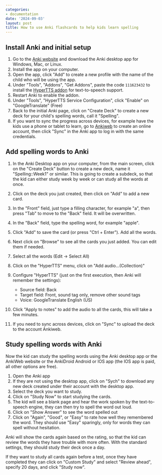```yaml
---
categories:
- documentation
date: '2024-09-03'
layout: post
title: How to use Anki flashcards to help kids learn spelling
---
```


## Install Anki and initial setup

1. Go to the [Anki website](https://apps.ankiweb.net/) and download the Anki desktop app for Windows, Mac, or Linux.
2. Install the app on your computer.
3. Open the app, click "Add" to create a new profile with the name of the child who will be using the app.
4. Under "Tools", "Addons", "Get Addons", paste the code `111623432` to install the [HyperTTS addon](https://ankiweb.net/shared/info/111623432) for text-to-speech support.
5. Restart Anki to enable the addon.
6. Under "Tools", "HyperTTS Service Configuration", click "Enable" on "GoogleTranslate" (Free)
7. Back to the initial Anki page, click on "Create Deck" to create a new deck for your child's spelling words, call it "Spelling".
8. If you want to sync the progress across devices, for example have the kids use a phone or tablet to learn, go to [Ankiweb](https://ankiweb.net/account/signup) to create an online account, then click "Sync" in the Anki app to log in with the same credentials.

## Add spelling words to Anki

1. In the Anki Desktop app on your computer, from the main screen, click on the "Create Deck" button to create a new deck, name it "Spelling::Week1" or similar. This is going to create a subdeck, so that the kid can either study week by week or can study all the words at once.
2. Click on the deck you just created, then click on "Add" to add a new card.
3. In the "Front" field, just type a filling character, for example "a", then press "Tab" to move to the "Back" field. It will be overwritten.
4. In the "Back" field, type the spelling word, for example "apple".
5. Click "Add" to save the card (or press "Ctrl + Enter"). Add all the words.
6. Next click on "Browse" to see all the cards you just added. You can edit them if needed.
7. Select all the words (Edit -> Select All)
8. Click on the "HyperTTS" menu, click on "Add audio...(Collection)"
9. Configure "HyperTTS" (just on the first execution, then Anki will remember the settings):

    * Source field: Back
    * Target field: Front, sound tag only, remove other sound tags
    * Voice: GoogleTranslate English (US)

10. Click "Apply to notes" to add the audio to all the cards, this will take a few minutes.
11. If you need to sync across devices, click on "Sync" to upload the deck to the account Ankiweb.

## Study spelling words with Anki

Now the kid can study the spelling words using the Anki desktop app or the AnkiWeb website or the AnkiDroid Android or IOS app (the IOS app is paid, all other options are free).

1. Open the Anki app 
1. If they are not using the desktop app, click on "Sych" to download any new deck created under their account with the desktop app.
1. Select the deck you want to study.
2. Click on "Study Now" to start studying the cards.
3. The kid will see a blank page and hear the work spoken by the text-to-speech engine, they can then try to spell the word out loud.
4. Click on "Show Answer" to see the word spelled out
5. Click on "Again", "Good", or "Easy" to rate how well they remembered the word. They should use "Easy" sparingly, only for words they can spell without hesitation.

Anki will show the cards again based on the rating, so that the kid can review the words they have trouble with more often. With the standard settings, they should study their deck once a day.

If they want to study all cards again before a test, once they have completed they can click on "Custom Study" and select "Review ahead", specify 20 days, and click "Study now".